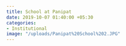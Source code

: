 ```yaml
---
title: School at Panipat
date: 2019-10-07 01:40:00 +05:30
categories:
- Institutional
image: "/uploads/Panipat%20School%202.JPG"
---
```


